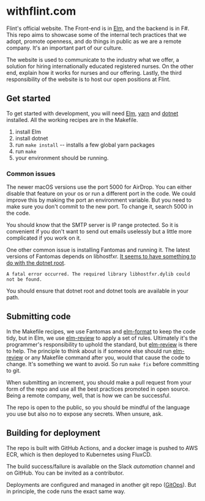# withflint.com

Flint's official website. The Front-end is in [Elm](https://elm-lang.org/), and the backend is in F#. This repo aims to showcase some of the internal tech practices that we adopt, promote openness, and do things in public as we are a remote company. It's an important part of our culture.

The website is used to communicate to the industry what we offer, a solution for hiring internationally educated registered nurses. On the other end, explain how it works for nurses and our offering. Lastly, the third responsibility of the website is to host our open positions at Flint.

## Get started
To get started with development, you will need [Elm](https://elm-lang.org/), [yarn](https://yarnpkg.com/) and [dotnet](https://dotnet.microsoft.com/en-us/download) installed. All the working recipes are in the Makefile.

1. install Elm
2. install dotnet
3. run `make install` -- installs a few global yarn packages
4. run `make`
5. your environment should be running.

### Common issues
The newer macOS versions use the port 5000 for AirDrop. You can either disable that feature on your os or run a different port in the code. We could improve this by making the port an environment variable. But you need to make sure you don't commit to the new port. To change it, search 5000 in the code.

You should know that the SMTP server is IP range protected. So it is convenient if you don't want to send out emails uselessly but a little more complicated if you work on it.

One other common issue is installing Fantomas and running it. The latest versions of Fantomas depends on libhostfxr. [It seems to have something to do with the dotnet root](https://stackoverflow.com/questions/56041783/a-fatal-error-occurred-the-required-library-libhostfxr-dylib-could-not-be-found).
```
A fatal error occurred. The required library libhostfxr.dylib could not be found.
```

You should ensure that dotnet root and dotnet tools are available in your path.

## Submitting code
In the Makefile recipes, we use Fantomas and [elm-format](https://github.com/avh4/elm-format) to keep the code tidy, but in Elm, we use [elm-review](https://package.elm-lang.org/packages/jfmengels/elm-review/latest/) to apply a set of rules. Ultimately it's the programmer's responsibility to uphold the standard, but [elm-review](https://package.elm-lang.org/packages/jfmengels/elm-review/latest/) is there to help. The principle to think about is if someone else should run [elm-review](https://package.elm-lang.org/packages/jfmengels/elm-review/latest/) or any Makefile command after you, would that cause the code to change. It's something we want to avoid. So run `make fix` before committing to git.

When submitting an increment, you should make a pull request from your form of the repo and use all the best practices promoted in open source. Being a remote company, well, that is how we can be successful.

The repo is open to the public, so you should be mindful of the language you use but also no to expose any secrets. When unsure, ask.

## Building for deployment
The repo is built with GitHub Actions, and a docker image is pushed to AWS ECR, which is then deployed to Kubernetes using FluxCD.

The build success/failure is available on the Slack _automation_ channel and on GitHub. You can be invited as a contributor.

Deployments are configured and managed in another git repo ([GitOps](https://www.gitops.tech/)). But in principle, the code runs the exact same way.
